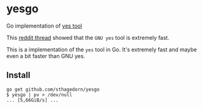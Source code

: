 # yesgo
Go implementation of [yes tool](https://www.gnu.org/software/coreutils/manual/html_node/yes-invocation.html#yes-invocation)

This [reddit thread](https://www.reddit.com/r/unix/comments/6gxduc/how_is_gnu_yes_so_fast/) showed that the `GNU yes` tool
is extremely fast.

This is a implementation of the `yes` tool in Go. It's extremely fast and maybe even a bit faster than GNU yes.

## Install
    go get github.com/sthagedorn/yesgo
    $ yesgo | pv > /dev/null
    ... [5,66GiB/s] ...
